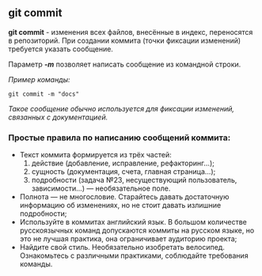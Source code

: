 ## git commit

**git commit** - изменения всех файлов, внесённые в индекс, переносятся в репозиторий. При создании коммита (точки фиксации изменений) требуется указать сообщение.

Параметр ***-m*** позволяет написать сообщение из командной строки.

*Пример команды:*
```bash=
git commit -m "docs"
```
*Такое сообщение обычно используется для фиксации изменений, связанных с документацией.*

### Простые правила по написанию сообщений коммита:

- Текст коммита формируется из трёх частей:
  1. действие (добавление, исправление, рефакторинг…);
  2. сущность (документация, счета, главная страница…);
  3. подробности (задача №23, несуществующий пользователь, зависимости…) — необязательное поле.
- Полнота — не многословие. Старайтесь давать достаточную информацию об изменениях, но не стоит давать излишние подробности;
- Используйте в коммитах английский язык. В большом количестве русскоязычных команд допускаются коммиты на русском языке, но это не лучшая практика, она ограничивает аудиторию проекта;
- Найдите свой стиль. Необязательно изобретать велосипед. Ознакомьтесь с различными практиками, соблюдайте требования команды.

